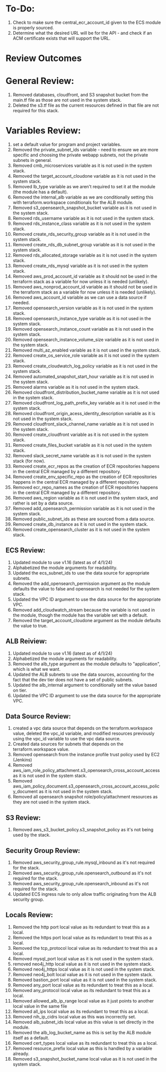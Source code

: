 # To-Do:
1. Check to make sure the central_ecr_account_id given to the ECS module is properly sourced.
2. Determine what the desired URL will be for the API - and check if an ACM certificate exists that will support the URL. 


# Review Outcomes


# General Review:
1. Removed databases, cloudfront, and S3 snapshot bucket from the main.tf file as those are not used in the system stack.
2. Deleted the s3.tf file as the current resources defined in that file are not required for this stack.

# Variables Review:
1. set a default value for program and project variables. 
2. Removed the private_subnet_ids variable - need to ensure we are more specific and choosing the private webapp subnets, not the private subnets in general.
3. Removed cmb_microservices variable as it is not used in the system stack.
4. Removed the target_account_cloudone variable as it is not used in the system stack.
5. Removed lb_type variable as we aren't required to set it at the module (the module has a default).
6. Removed the internal_alb variable as we are conditionally setting this with terraform.workspace conditionals for the ALB module.
7. Removed s3_opensearch_snapshot_bucket variable as it is not used in the system stack.
8. Removed rds_username variable as it is not used in the system stack.
9. Removed rds_instance_class variable as it is not used in the system stack.
10. Removed create_rds_security_group variable as it is not used in the system stack.
11. Removed create_rds_db_subnet_group variable as it is not used in the system stack.
12. Removed rds_allocated_storage variable as it is not used in the system stack.
13. Removed create_rds_mysql variable as it is not used in the system stack.
14. Removed aws_prod_account_id variable as it should not be used in the terraform stack as a variable for now unless it is needed (unlikely).
15. Removed aws_nonprod_account_id variable as it should not be used in the terraform stack as a variable for now unless it is needed (unlikely).
16. Removed aws_account_id variable as we can use a data source if needed.
17. Removed opensearch_version variable as it is not used in the system stack.
18. Removed opensearch_instance_type variable as it is not used in the system stack.
19. Removed opensearch_instance_count variable as it is not used in the system stack.
20. Removed opensearch_instance_volume_size variable as it is not used in the system stack.
21. Removed multi_az_enabled variable as it is not used in the system stack.
22. Removed create_os_service_role variable as it is not used in the system stack.
23. Removed create_cloudwatch_log_policy variable as it is not used in the system stack.
24. Removed automated_snapshot_start_hour variable as it is not used in the system stack.
25. Removed alarms variable as it is not used in the system stack. 
26. Removed cloudfront_distribution_bucket_name variable as it is not used in the system stack.
27. Removed cloudfront_log_path_prefix_key variable as it is not used in the system stack.
28. Removed cloudfront_origin_acess_identity_description variable as it is not used in the system stack.
29. Removed cloudfront_slack_channel_name variable as it is not used in the system stack.
30. Removed create_cloudfront variable as it is not used in the system stack.
31. Removed create_files_bucket variable as it is not used in the system stack.
32. Removed slack_secret_name variable as it is not used in the system stack (for now).
33. Removed create_ecr_repos as the creation of ECR repositories happens in the central ECR managed by a different repository.
34. Removed create_env_specific_repo as the creation of ECR repositories happens in the central ECR managed by a different repository.
35. Removed ecr_repo_names as the creation of ECR repositories happens in the central ECR managed by a different repository.
36. Removed aws_region variable as it is not used in the system stack, and rather is set by a data source.
37. Removed add_opensearch_permission variable as it is not used in the system stack.
38. Removed public_subnet_ids as these are sourced from a data source.
39. Removed create_db_instance as it is not used in the system stack.
40. Removed create_opensearch_cluster as it is not used in the system stack.






## ECS Review:
1. Updated module to use v1.16 (latest as of 4/1/24)
2. Alphabetized the module arguments for readability. 
3. Updated the ecs_subnet_ids to use the data source for appropriate subnets.
4. Removed the add_opensearch_permission argument as the module defaults the value to false and opensearch is not needed for the system stack.
5. Updated the VPC ID argument to use the data source for the appropriate VPC.
6. Removed add_cloudwatch_stream because the variable is not used in the module, though the module has the variable set with a default. 
7. Removed the target_account_cloudone argument as the module defaults the value to true. 

## ALB Reiview:
1. Updated module to use v1.16 (latest as of 4/1/24)
2. Alphabetized the module arguments for readability.
3. Removed the alb_type argument as the module defaults to "application", which is what we want.
4. Updated the ALB subnets to use the data sources, accounting for the fact that the dev tier does not have a set of public subnets.
5. Updated the alb_internal argument to conditionally set the value based on tier.
6. Updated the VPC ID argument to use the data source for the appropriate VPC.

## Data Source Review:
1. created a vpc data source that depends on the terraform.workspace value, deleted the vpc_id variable, and modified resources previously using the vpc_id variable to use the vpc data source.
2. Created data sources for subnets that depends on the terraform.workspace value. 
3. Removed opensearch from the instance profile trust policy used by EC2 (Jenkins)
4. Removed aws_iam_role_policy_attachment.s3_opensearch_cross_account_access as it is not used in the system stack.
5. Removed aws_iam_policy_document.s3_opensearch_cross_account_access_policy_document as it is not used in the system stack.
6. Removed all opensearch snapshot role/policy/attachment resources as they are not used in the system stack.

## S3 Review:
1. Removed aws_s3_bucket_policy.s3_snapshot_policy as it's not being used by the stack. 

## Security Group Review:
1. Removed aws_security_group_rule.mysql_inbound as it's not required for the stack.
2. Removed aws_security_group_rule.opensearch_outbound as it's not required for the stack.
3. Removed aws_security_group_rule.opensearch_inbound as it's not required for the stack.
4. Updated ECS ingress rule to only allow traffic originating from the ALB security group.

## Locals Review:
1. Removed the http port local value as its redundant to treat this as a local. 
2. Removed the https port local value as its redundant to treat this as a local.
3. Removed the tcp_protocol local value as its redundant to treat this as a local.
4. Removed mysql_port local value as it is not used in the system stack.
5. removed neo4j_http local value as it is not used in the system stack.
6. Removed neo4j_https local value as it is not used in the system stack.
7. Removed neo4j_bolt local value as it is not used in the system stack.
8. Removed bastion_port local value as it is not used in the system stack.
9. Removed any_port local value as its redundant to treat this as a local.
10. Removed any_protocol local value as its redundant to treat this as a local.
11. Removed allowed_alb_ip_range local value as it just points to another local value in the same file
12. Removed all_ips local value as its redundant to treat this as a local.
13. Removed nih_ip_cidrs local value as this was incorrectly set.
14. Removed alb_subnet_ids local value as this value is set directly in the module. 
15. Removed the alb_log_bucket_name as this is set by the ALB module itself as a default.
16. Removed cert_types local value as its redundant to treat this as a local.
17. Removed resource_prefix local value as this is handled by a variable already.
18. Removed s3_snapshot_bucket_name local value as it is not used in the system stack.
